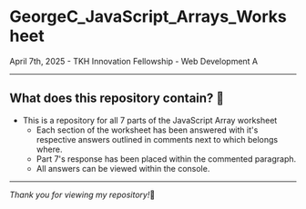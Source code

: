 # GeorgeC_JavaScript_Arrays_Worksheet

April 7th, 2025 - TKH Innovation Fellowship - Web Development A

---

## What does this repository contain? 🎯

* This is a repository for all 7 parts of the JavaScript Array worksheet
    * Each section of the worksheet has been answered with it's respective answers outlined in comments next to which belongs where.
    * Part 7's response has been placed within the commented paragraph.
    * All answers can be viewed within the console.

---

_Thank you for viewing my repository!_🎉
